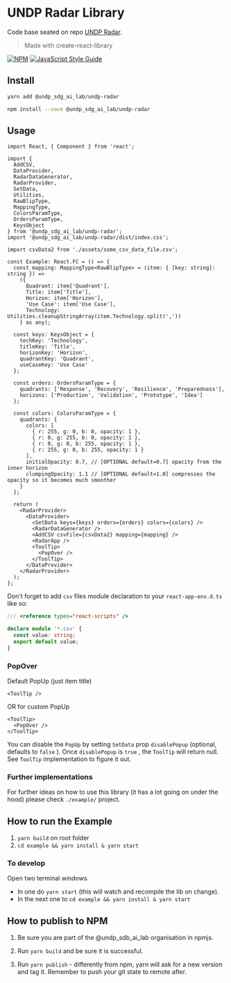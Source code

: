 # UNDP Radar Library

Code base seated on repo  [UNDP Radar](https://github.com/SDG-AI-Lab/Digital_Technologies_Radar_Lib).

> Made with create-react-library

[![NPM](https://img.shields.io/npm/v/@undp_sdg_ai_lab/undp-radar.svg)](https://www.npmjs.com/package/@undp_sdg_ai_lab/undp-radar) [![JavaScript Style Guide](https://img.shields.io/badge/code_style-standard-brightgreen.svg)](https://standardjs.com)

## Install

```bash
yarn add @undp_sdg_ai_lab/undp-radar
```

```bash
npm install --save @undp_sdg_ai_lab/undp-radar
```

## Usage

```tsx
import React, { Component } from 'react';

import {
  AddCSV,
  DataProvider,
  RadarDataGenerator,
  RadarProvider,
  SetData,
  Utilities,
  RawBlipType,
  MappingType,
  ColorsParamType,
  OrdersParamType,
  KeysObject
} from '@undp_sdg_ai_lab/undp-radar';
import '@undp_sdg_ai_lab/undp-radar/dist/index.css';

import csvData2 from './assets/some_csv_data_file.csv';

const Example: React.FC = () => {
  const mapping: MappingType<RawBlipType> = (item: { [key: string]: string }) =>
    ({
      Quadrant: item['Quadrant'],
      Title: item['Title'],
      Horizon: item['Horizon'],
      'Use Case': item['Use Case'],
      Technology: Utilities.cleanupStringArray(item.Technology.split(','))
    } as any);

  const keys: KeysObject = {
    techKey: 'Technology',
    titleKey: 'Title',
    horizonKey: 'Horizon',
    quadrantKey: 'Quadrant',
    useCaseKey: 'Use Case'
  };

  const orders: OrdersParamType = {
    quadrants: ['Response', 'Recovery', 'Resilience', 'Preparedness'],
    horizons: ['Production', 'Validation', 'Prototype', 'Idea']
  };

  const colors: ColorsParamType = {
    quadrants: {
      colors: [
        { r: 255, g: 0, b: 0, opacity: 1 },
        { r: 0, g: 255, b: 0, opacity: 1 },
        { r: 0, g: 0, b: 255, opacity: 1 },
        { r: 255, g: 0, b: 255, opacity: 1 }
      ],
      initialOpacity: 0.7, // [OPTIONAL default=0.7] opacity from the inner horizon
      clumpingOpacity: 1.1 // [OPTIONAL default=1.0] compresses the opacity so it becomes much smoother
    }
  };

  return (
    <RadarProvider>
      <DataProvider>
        <SetData keys={keys} orders={orders} colors={colors} />
        <RadarDataGenerator />
        <AddCSV csvFile={csvData2} mapping={mapping} />
        <RadarApp />
        <ToolTip>
          <PopOver />
        </ToolTip>
      </DataProvider>
    </RadarProvider>
  );
};
```

Don't forget to add `csv` files module declaration to your `react-app-env.d.ts` like so:

```ts
/// <reference types="react-scripts" />

declare module '*.csv' {
  const value: string;
  export default value;
}
```

### PopOver

Default PopUp (just item title)

```tsx
<ToolTip />
```

OR for custom PopUp

```tsx
<ToolTip>
  <PopOver />
</ToolTip>
```

You can disable the `PopUp` by setting `SetData` prop `disablePopup` (optional, defaults to `false` ). Once `disablePopup` is `true` , the `ToolTip` will return null. See `ToolTip` implementation to figure it out.

### Further implementations

For further ideas on how to use this library (it has a lot going on under the hood) please check `./example/` project.

## How to run the Example

1. `yarn build` on root folder
2. `cd example && yarn install & yarn start`

### To develop

Open two terminal windows.

* In one do `yarn start` (this will watch and recompile the lib on change).
* In the next one to `cd example && yarn install & yarn start`

## How to publish to NPM

1. Be sure you are part of the @undp_sdb_ai_lab organisation in npmjs.

2. Run `yarn build` and be sure it is successful.

3. Run `yarn publish` - differently from npm, yarn will ask for a new version and tag it. Remember to push your git state to remote after.

